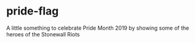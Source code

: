 # pride-flag
A little something to celebrate Pride Month 2019 by showing some of the heroes of the Stonewall Riots
